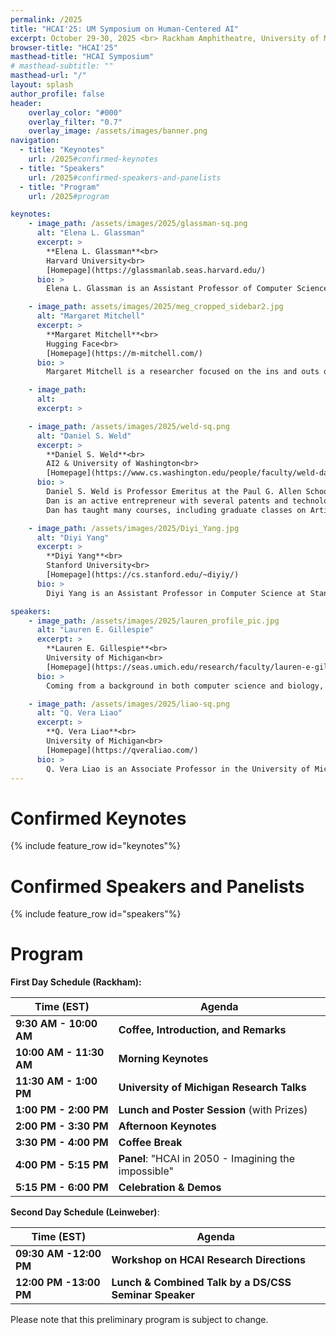 ```yaml
---
permalink: /2025
title: "HCAI'25: UM Symposium on Human-Centered AI"
excerpt: October 29-30, 2025 <br> Rackham Amphitheatre, University of Michigan <br> 915 E Washington St, Ann Arbor, MI 48109 <br> Co-hosted by UMSI and MIDAS
browser-title: "HCAI'25"
masthead-title: "HCAI Symposium"
# masthead-subtitle: ""
masthead-url: "/"
layout: splash
author_profile: false
header:
    overlay_color: "#000"
    overlay_filter: "0.7"
    overlay_image: /assets/images/banner.png
navigation:
  - title: "Keynotes"
    url: /2025#confirmed-keynotes
  - title: "Speakers"
    url: /2025#confirmed-speakers-and-panelists
  - title: "Program"
    url: /2025#program

keynotes:
    - image_path: /assets/images/2025/glassman-sq.png
      alt: "Elena L. Glassman"
      excerpt: >
        **Elena L. Glassman**<br>
        Harvard University<br>
        [Homepage](https://glassmanlab.seas.harvard.edu/)
      bio: >
        Elena L. Glassman is an Assistant Professor of Computer Science at the Harvard John A. Paulson School of Engineering & Applied Sciences, specializing in human-computer interaction. Prior to that, she was a postdoctoral scholar at UC Berkeley, and obtained a BS, MEng, and PhD in Electrical Engineering and Computer Science from MIT. She has been named a Stanley A. Marks & William H. Marks Professor at the Radcliffe Institute for Advanced Study and a National Academy of Sciences Kavli Fellow. Her work has been funded by the NSF, private industry, the Berkeley Institute for Data Science, and the Sloan Research Fellowship. This work has received Best Paper and Honorable Mention awards at top-tier human-computer interaction research venues.

    - image_path: assets/images/2025/meg_cropped_sidebar2.jpg
      alt: "Margaret Mitchell"
      excerpt: >
        **Margaret Mitchell**<br>
        Hugging Face<br>
        [Homepage](https://m-mitchell.com/)
      bio: >
        Margaret Mitchell is a researcher focused on the ins and outs of machine learning and ethics-informed AI development in tech. She has published around 100 papers on natural language generation, assistive technology, computer vision, and AI ethics, and holds multiple patents in the areas of conversation generation and sentiment classification. She has recently received recognition as one of Time's Most Influential People of 2023. She currently works at Hugging Face as Chief Ethics Scientist, driving forward work in the ML development ecosystem, ML data governance, AI evaluation, and AI ethics. She previously worked at Google AI as a Staff Research Scientist, where she founded and co-led Google's Ethical AI group, focused on foundational AI ethics research and operationalizing AI ethics Google-internally. Before joining Google, she was a researcher at Microsoft Research, focused on computer vision-to-language generation; and was a postdoc at Johns Hopkins, focused on Bayesian modeling and information extraction. She holds a PhD in Computer Science from the University of Aberdeen and a Master's in computational linguistics from the University of Washington. While earning her degrees, she also worked from 2005-2012 on machine learning, neurological disorders, and assistive technology at Oregon Health and Science University. She has spearheaded a number of workshops and initiatives at the intersections of diversity, inclusion, computer science, and ethics. Her work has received awards from Secretary of Defense Ash Carter and the American Foundation for the Blind, and has been implemented by multiple technology companies. She likes gardening, dogs, and cats.

    - image_path: 
      alt: 
      excerpt: >

    - image_path: /assets/images/2025/weld-sq.png
      alt: "Daniel S. Weld"
      excerpt: >
        **Daniel S. Weld**<br>
        AI2 & University of Washington<br>
        [Homepage](https://www.cs.washington.edu/people/faculty/weld-daniel-s/)
      bio: >
        Daniel S. Weld is Professor Emeritus at the Paul G. Allen School of Computer Science & Engineering and the General Manager & Chief Scientist of Semantic Scholar at the Allen Institute of Artificial Intelligence. After formative education at Phillips Academy, he received bachelor’s degrees in both Computer Science and Biochemistry at Yale University in 1982. He landed a Ph.D. from the MIT Artificial Intelligence Lab in 1988, received a Presidential Young Investigator’s award in 1989, an Office of Naval Research Young Investigator’s award in 1990, was named AAAI Fellow in 1999, deemed ACM Fellow in 2005, and selected to be an AAAS Fellow in 2020. Dan was a founding editor for the Journal of AI Research, was area editor for the Journal of the ACM, guest editor for Computational Intelligence and Artificial Intelligence, and was Program Chair for AAAI-96. Dan has published two books and scads of technical papers.
        Dan is an active entrepreneur with several patents and technology licenses. He co-founded Netbot Incorporated, creator of Jango Shopping Search (acquired by Excite), AdRelevance, a monitoring service for internet advertising (acquired by Nielsen NetRatings), and data integration company Nimble Technology (acquired by Actuate). Dan is a Venture Partner at the Madrona Venture Group and on the Scientific Advisory Boards of the Allen Institute for Artificial Intelligence and the Madrona Venture Group.
        Dan has taught many courses, including graduate classes on Artificial Intelligence, Extracting, Managing & Personalizing Web Information and Intelligent User Interfaces, and undergraduate classes on Artificial Intelligence, Advanced Internet Systems, and Machine Learning. In 2012, Dan co-organized a workshop on Crowdsourcing Personalized Online Education. During sabbaticals Dan was a visiting professor at Griffith University in Brisbane, Australia and visited the VIBE group at Microsoft Research.

    - image_path: /assets/images/2025/Diyi_Yang.jpg
      alt: "Diyi Yang"
      excerpt: >
        **Diyi Yang**<br>
        Stanford University<br>
        [Homepage](https://cs.stanford.edu/~diyiy/)
      bio: >
        Diyi Yang is an Assistant Professor in Computer Science at Stanford University. Professor Yang's research interests are Computational Social Science and Natural Language Processing. Her research goal is to understand the social aspects of language and then build socially aware NLP systems to better support human-human and human-computer interaction. Professor Yang received her PhD from the School of Computer Science, Carnegie Mellon University, and her bachelor's degree from Shanghai Jiao Tong University, China. Her work has received multiple best paper nominations or awards at ICWSM, EMNLP, SIGCHI, ACL, and CSCW. She is a recipient of Forbes 30 under 30 in Science, IEEE “AI 10 to Watch”, the Intel Rising Star Faculty Award, Microsoft Research Faculty Fellowship, and NSF CAREER Award.

speakers:
    - image_path: /assets/images/2025/lauren_profile_pic.jpg
      alt: "Lauren E. Gillespie"
      excerpt: >
        **Lauren E. Gillespie**<br>
        University of Michigan<br>
        [Homepage](https://seas.umich.edu/research/faculty/lauren-e-gillespie)
      bio: >
        Coming from a background in both computer science and biology, Dr. Gillespie's interdisciplinary research develops new AI-integrated approaches for monitoring ecosystems at scale. Her work develops foundation models, AI models that can rapidly make sense of large-scale but noisy data with little guidance, and aims to uncover the effects of rapid environmental change on species to improve our ecological forecasting of the natural world. By leveraging diverse and widely available data from sources including remote sensing and citizen + community science, her research aims to create models of biodiversity that are accurate and useful for conservation decision-makers around the world.

    - image_path: /assets/images/2025/liao-sq.png
      alt: "Q. Vera Liao"
      excerpt: >
        **Q. Vera Liao**<br>
        University of Michigan<br>
        [Homepage](https://qveraliao.com/)
      bio: >
        Q. Vera Liao is an Associate Professor in the University of Michigan CSE department. Her current research interests are in human-AI interaction, explainable AI, and responsible AI. Prior to joining UofM, she worked at MSR FATE group, IBM T.J. Watson Research Center, and studied at the University of Illinois at Urbana-Champaign and Tsinghua University. Her research received multiple paper awards at ACM CHI and IUI. She currently serves as the Co-Editor-in-Chief for Springer HCI Book Series, in the Editors team for ACM CSCW conferences, and on the Editorial Board of ACM Transactions on Interactive Intelligent Systems (TiiS). She actively organizes events that connect the HCI and AI communities, including several workshops and panels at CHI, IUI, and CSCW conferences.
---
```


<!-- # Overview -->

# Confirmed Keynotes

{% include feature_row id="keynotes"%}

# Confirmed Speakers and Panelists

{% include feature_row id="speakers"%}


# Program

**First Day Schedule (Rackham):**

| Time (EST) | Agenda |
| ----------------- | ------------ |
| **9:30 AM - 10:00 AM** | **Coffee, Introduction, and Remarks** |
| **10:00 AM - 11:30 AM** | **Morning Keynotes** |
| **11:30 AM - 1:00 PM** | **University of Michigan Research Talks** |
| **1:00 PM - 2:00 PM** | **Lunch and Poster Session** (with Prizes) |
| **2:00 PM - 3:30 PM** | **Afternoon Keynotes** |
| **3:30 PM - 4:00 PM** | **Coffee Break** |
| **4:00 PM - 5:15 PM** | **Panel**: "HCAI in 2050 - Imagining the impossible" |
| **5:15 PM - 6:00 PM** | **Celebration & Demos** |

**Second Day Schedule (Leinweber)**:

| Time (EST) | Agenda |
| ----------------- | ------------ |
| **09:30 AM -12:00 PM**    | **Workshop on HCAI Research Directions** |
| **12:00 PM -13:00 PM**    | **Lunch & Combined Talk by a DS/CSS Seminar Speaker** |

Please note that this preliminary program is subject to change.

<!-- # Panelists

To be announced. -->

<!-- {% include feature_row id="panelists" %} -->

<!-- # Accepted Papers
<ul>
{% for pubitem in site.data.papers2023 %}
    <li> {{ pubitem.title | markdownify | remove: '<p>' | remove: '</p>' | strip }} <br>
    <div class="small">
    <i> {{ pubitem.authors | markdownify | remove: '<p>' | remove: '</p>' | strip }} </i> 
    </div>
    {% if pubitem.abstract %} 
    <a class="btn btn--small btn--info collapsible">Abstract</a> 
    <div class="btn-content small">
        <b>Abstract</b>: {{ pubitem.abstract }}
    </div>
    {% endif %}
    {% if pubitem.PDF %} <a href="{{ pubitem.PDF }}" class="btn btn--small btn--info">PDF</a>{% endif %}
    {% if pubitem.code %} <a href="{{ pubitem.code }}" class="btn btn--small btn--info">
    {% if pubitem.new_dataset %} Code & Datasets {% else %} Code {% endif %} </a>{% endif %}
    </li>
{% endfor %}
</ul> -->

<!-- # Program Committee

To be announced. -->

<!-- <div class="small row-two-columns">
<div class="column-half">
<ul>
{% for people in site.data.pc-members2023 limit:11 %}
<li>{{ people | markdownify | remove: '<p>' | remove: '</p>' | strip }} </li>
{% endfor %}
</ul>
</div>
<div class="column-half">
<ul>
{% for people in site.data.pc-members2023 offset:11 %}
<li>{{ people | markdownify | remove: '<p>' | remove: '</p>' | strip }} </li>
{% endfor %}
</ul>
</div>
</div> -->

<script>
    var coll = document.getElementsByClassName("collapsible");
    var i;

    for (i = 0; i < coll.length; i++) {
    coll[i].addEventListener("click", function() {
        this.classList.toggle("active");
        var content = this.nextElementSibling;
        if (content.style.display === "block") {
        content.style.display = "none";
        } else {
        content.style.display = "block";
        }
    });
    }
</script>